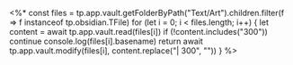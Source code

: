 <%*
const files = tp.app.vault.getFolderByPath("Text/Art").children.filter(f => f instanceof tp.obsidian.TFile)
for (let i = 0; i < files.length; i++) {
	let content = await tp.app.vault.read(files[i])
	if (!content.includes("300"))
		continue
	console.log(files[i].basename)
	return
	await tp.app.vault.modify(files[i], content.replace("| 300", ""))
}
%>